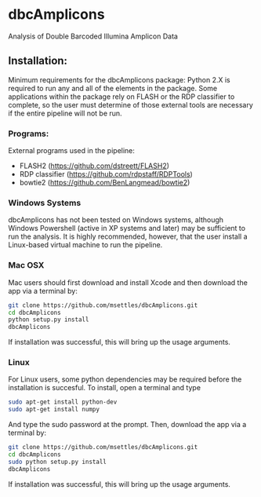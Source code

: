 # dbcAmplicons

Analysis of Double Barcoded Illumina Amplicon Data

## Installation:
Minimum requirements for the dbcAmplicons package: Python 2.X is required to run any and all of the
elements in the package. Some applications within the package rely on FLASH or the RDP classifier to
complete, so the user must determine of those external tools are necessary if the entire pipeline will not be run.

### Programs:
External programs used in the pipeline:
* FLASH2 (https://github.com/dstreett/FLASH2)
* RDP classifier (https://github.com/rdpstaff/RDPTools)
* bowtie2 (https://github.com/BenLangmead/bowtie2)

### Windows Systems
dbcAmplicons has not been tested on Windows systems, although Windows Powershell (active in XP systems and later) may be sufficient to run the analysis. It is highly recommended, however, that the user
install a Linux-based virtual machine to run the pipeline.

### Mac OSX
Mac users should first download and install Xcode and then download the app via a terminal by:  

```bash
git clone https://github.com/msettles/dbcAmplicons.git
cd dbcAmplicons
python setup.py install
dbcAmplicons
```

If installation was successful, this will bring up the usage arguments.

### Linux
For Linux users, some python dependencies may be required before the installation is succesful. To install,
open a terminal and type  

```bash
sudo apt-get install python-dev
sudo apt-get install numpy
```

And type the sudo password at the prompt. Then, download the app via a terminal by:  

```bash
git clone https://github.com/msettles/dbcAmplicons.git
cd dbcAmplicons
sudo python setup.py install
dbcAmplicons
```

If installation was successful, this will bring up the usage arguments.

